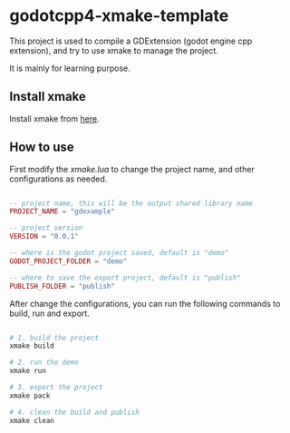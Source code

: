 # godotcpp4-xmake-template

This project is used to compile a GDExtension (godot engine cpp extension), and try to use xmake to manage the project.

It is mainly for learning purpose.

## Install xmake

Install xmake from [here](https://xmake.io/#/zh-cn/guide/installation).

## How to use

First modify the *xmake.lua* to change the project name, and other configurations as needed.

```lua

-- project name, this will be the output shared library name
PROJECT_NAME = "gdexample"

-- project version
VERSION = "0.0.1"

-- where is the godot project saved, default is "demo"
GODOT_PROJECT_FOLDER = "demo"

-- where to save the export project, default is "publish"
PUBLISH_FOLDER = "publish"

```

After change the configurations, you can run the following commands to build, run and export.

```sh

# 1. build the project
xmake build

# 2. run the demo
xmake run

# 3. export the project
xmake pack

# 4. clean the build and publish
xmake clean


```